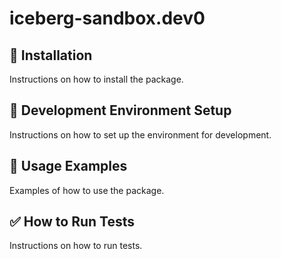 # iceberg-sandbox.dev0

## 🚀 Installation

Instructions on how to install the package.

## 🔧 Development Environment Setup

Instructions on how to set up the environment for development.

## 📖 Usage Examples

Examples of how to use the package.

## ✅ How to Run Tests

Instructions on how to run tests.
